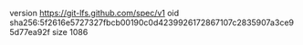 version https://git-lfs.github.com/spec/v1
oid sha256:5f2616e5727327fbcb00190c0d4239926172867107c2835907a3ce95d77ea92f
size 1086

